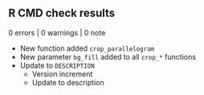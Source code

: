 ## R CMD check results

0 errors | 0 warnings | 0 note

* New function added `crop_parallelogram`
* New parameter `bg_fill` added to all `crop_*` functions
* Update to `DESCRIPTION`
    * Version increment
    * Update to description
